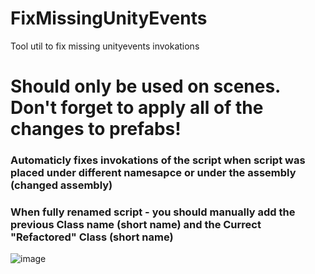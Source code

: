 # FixMissingUnityEvents
Tool util to fix missing unityevents invokations

# Should only be used on scenes. Don't forget to apply all of the changes to prefabs!

### Automaticly fixes invokations of the script when script was placed under different namesapce or under the assembly (changed assembly)


### When fully renamed script - you should manually add the previous Class name (short name) and the Currect "Refactored" Class (short name)


![image](https://user-images.githubusercontent.com/18601652/98998831-6dc92c00-253f-11eb-94a2-2b3039eafeef.png)
